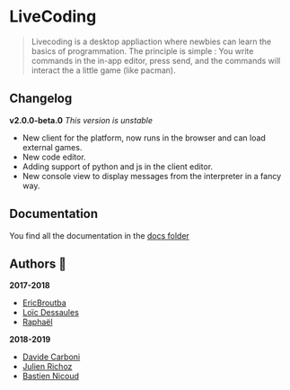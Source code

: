 # LiveCoding
> Livecoding is a desktop appliaction where newbies can learn the basics of programmation.
> The principle is simple : You write commands in the in-app editor, press send, and the commands will interact the a little game (like pacman).

## Changelog

**v2.0.0-beta.0**
*This version is unstable*
- New client for the platform, now runs in the browser and can load external games.
- New code editor.
- Adding support of python and js in the client editor.
- New console view to display messages from the interpreter in a fancy way.

## Documentation

You find all the documentation in the [docs folder](docs)

## Authors :wave:

**2017-2018**
* [EricBroutba](https://github.com/EricBroutba)
* [Loïc Dessaules](https://github.com/gollgot)
* [Raphaël](https://github.com/raph-u)

**2018-2019**
* [Davide Carboni](https://github.com/CarboniDavide)
* [Julien Richoz](https://github.com/JulienRichoz)
* [Bastien Nicoud](https://github.com/bastiennicoud)
